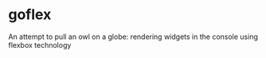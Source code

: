 # goflex
An attempt to pull an owl on a globe: rendering widgets in the console using flexbox technology
